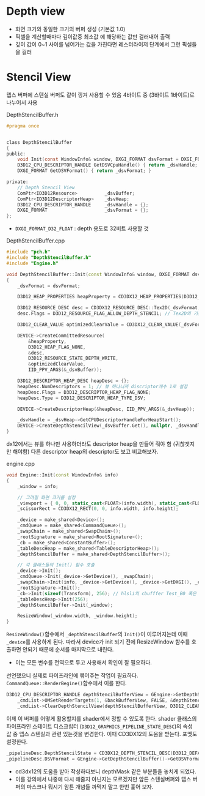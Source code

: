 # Depth view
- 화면 크기와 동일한 크기의 버퍼 생성 (기본값 1.0)
- 픽셀을 계산할때마다 깊이값중 최소값 에 해당하는 값만 걸러내어 출력
- 깊이 값이 0~1 사이를 넘어가는 값을 가진다면 레스터라이저 단계에서 그런 픽셀들을 걸러

# Stencil View


뎁스 버퍼에 스텐실 버퍼도 같이 낑겨 사용할 수 있음 4바이트 중 (3바이트 1바이트)로 나누어서 사용


DepthStencilBuffer.h
```c
#pragma once


class DepthStencilBuffer
{
public:
	void Init(const WindowInfo& window, DXGI_FORMAT dsvFormat = DXGI_FORMAT_D32_FLOAT);
	D3D12_CPU_DESCRIPTOR_HANDLE GetDSVCpuHandle() { return _dsvHandle; }
	DXGI_FORMAT GetDSVFormat() { return _dsvFormat; }

private:
	// Depth Stencil View
	ComPtr<ID3D12Resource>			_dsvBuffer;
	ComPtr<ID3D12DescriptorHeap>	_dsvHeap;
	D3D12_CPU_DESCRIPTOR_HANDLE		_dsvHandle = {};
	DXGI_FORMAT						_dsvFormat = {};
};
```
- `DXGI_FORMAT_D32_FLOAT` : depth 용도로 32비트 사용할 것

DepthStencilBuffer.cpp
```cpp
#include "pch.h"
#include "DepthStencilBuffer.h"
#include "Engine.h"

void DepthStencilBuffer::Init(const WindowInfo& window, DXGI_FORMAT dsvFormat)
{
	_dsvFormat = dsvFormat;

	D3D12_HEAP_PROPERTIES heapProperty = CD3DX12_HEAP_PROPERTIES(D3D12_HEAP_TYPE_DEFAULT);

	D3D12_RESOURCE_DESC desc = CD3DX12_RESOURCE_DESC::Tex2D(_dsvFormat, window.width, window.height);
	desc.Flags = D3D12_RESOURCE_FLAG_ALLOW_DEPTH_STENCIL; // Tex2D의 기본 값 중에서 flag만 변경이 필요함 (depth stencil 버퍼로 사용하기 위해)

	D3D12_CLEAR_VALUE optimizedClearValue = CD3DX12_CLEAR_VALUE(_dsvFormat, 1.0f, 0); // 매 프레임마다 버퍼를 초기화 할때의 초기 값을 1.0으로 설정, 이부분이 없으면 프로그램이 느려진다고 징징 거리게 됨

	DEVICE->CreateCommittedResource(
		&heapProperty,
		D3D12_HEAP_FLAG_NONE,
		&desc,
		D3D12_RESOURCE_STATE_DEPTH_WRITE,
		&optimizedClearValue,
		IID_PPV_ARGS(&_dsvBuffer));

	D3D12_DESCRIPTOR_HEAP_DESC heapDesc = {};
	heapDesc.NumDescriptors = 1; // 뷰 하나니까 discriptor개수 1로 설정
	heapDesc.Flags = D3D12_DESCRIPTOR_HEAP_FLAG_NONE;
	heapDesc.Type = D3D12_DESCRIPTOR_HEAP_TYPE_DSV;

	DEVICE->CreateDescriptorHeap(&heapDesc, IID_PPV_ARGS(&_dsvHeap));

	_dsvHandle = _dsvHeap->GetCPUDescriptorHandleForHeapStart();
	DEVICE->CreateDepthStencilView(_dsvBuffer.Get(), nullptr, _dsvHandle);
}

```
dx12에서는 뷰를 하나만 사용하더라도 descriptor heap을 만들어 줘야 함 (귀찮겟지만 해야함)
다른 descriptor heap의 descriptor도 보고 비교해보자.


engine.cpp
```cpp
void Engine::Init(const WindowInfo& info)
{
	_window = info;

	// 그려질 화면 크기를 설정
	_viewport = { 0, 0, static_cast<FLOAT>(info.width), static_cast<FLOAT>(info.height), 0.0f, 1.0f };
	_scissorRect = CD3DX12_RECT(0, 0, info.width, info.height);

	_device = make_shared<Device>();
	_cmdQueue = make_shared<CommandQueue>();
	_swapChain = make_shared<SwapChain>();
	_rootSignature = make_shared<RootSignature>();
	_cb = make_shared<ConstantBuffer>();
	_tableDescHeap = make_shared<TableDescriptorHeap>();
	_depthStencilBuffer = make_shared<DepthStencilBuffer>();

	// 각 클래스들의 Init() 함수 호출
	_device->Init();
	_cmdQueue->Init(_device->GetDevice(), _swapChain);
	_swapChain->Init(info, _device->GetDevice(), _device->GetDXGI(), _cmdQueue->GetCmdQueue());
	_rootSignature->Init();
	_cb->Init(sizeof(Transform), 256); // hlsli의 cbufffer Test_B0 혹은 Test_B1의 크기에 맞춰준다.
	_tableDescHeap->Init(256);
	_depthStencilBuffer->Init(_window);

	ResizeWindow(_window.width, _window.height);
}
```
`ResizeWindow()`함수에서 `_depthStencilBuffer`의 `Init()`이 이루어지는데 이때 `_device`를 사용하게 된다. 따라서 device가 init 되기 전에 ResizeWindow 함수를 호출하면 안되기 때문에 순서를 마지막으로 내린다.
- 이는 모든 변수를 전역으로 두고 사용해서 확인이 잘 필요하다.


선언했으니 실제로 파이프라인에 묶어주는 작업이 필요하다.
`CommandQueue::RenderBegine()`함수에서 이를 한다.
```cpp
D3D12_CPU_DESCRIPTOR_HANDLE depthStencilBufferView = GEngine->GetDepthStencilBuffer()->GetDSVCpuHandle();
	_cmdList->OMSetRenderTargets(1, &backBufferView, FALSE, &depthStencilBufferView);
	_cmdList->ClearDepthStencilView(depthStencilBufferView, D3D12_CLEAR_FLAG_DEPTH, 1.0f, 0, 0, nullptr);
```


이제 이 버퍼를 어떻게 활용할지를 shader에서 정할 수 있도록 한다.
shader 클래스의 파이프라인 스테이트 디스크립터 (`D3D12_GRAPHICS_PIPELINE_STATE_DESC`)의 속성 값 중 뎁스 스텐실과 관련 있는것을 변경한다.
이때 CD3DX12의 도움을 받는다.
포멧도 설정한다.
```cpp
_pipelineDesc.DepthStencilState = CD3DX12_DEPTH_STENCIL_DESC(D3D12_DEFAULT);
_pipelineDesc.DSVFormat = GEngine->GetDepthStencilBuffer()->GetDSVFormat();
```
- cd3dx12의 도움을 받아 작성하다보니 depthMask 같은 부분들을 놓치게 되었다.
- 이를 강의에서 나중에 다시 해줄지 아닌지는 모르겠지만 암튼 스텐실버퍼와 뎁스 버퍼의 마스크나 뭐시기 암튼 개념들 까먹지 말고 한번 훑어 보자.